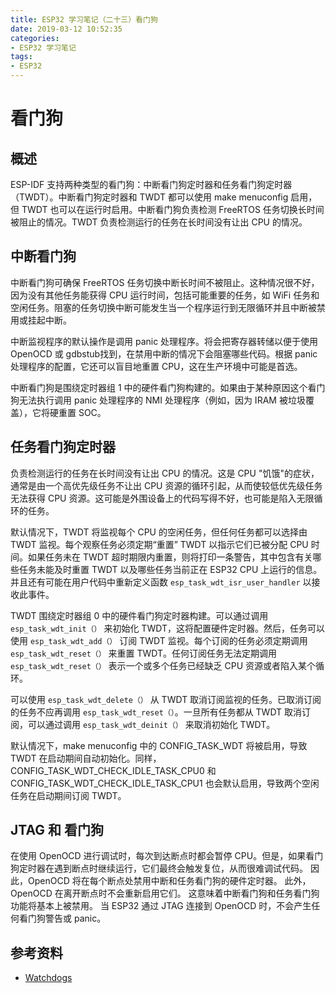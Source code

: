 ```yaml
---
title: ESP32 学习笔记（二十三）看门狗
date: 2019-03-12 10:52:35
categories:
- ESP32 学习笔记
tags:
- ESP32
---
```


# 看门狗

## 概述

ESP-IDF 支持两种类型的看门狗：中断看门狗定时器和任务看门狗定时器（TWDT）。中断看门狗定时器和 TWDT 都可以使用 make menuconfig 启用，但 TWDT 也可以在运行时启用。中断看门狗负责检测 FreeRTOS 任务切换长时间被阻止的情况。TWDT 负责检测运行的任务在长时间没有让出 CPU 的情况。

## 中断看门狗

中断看门狗可确保 FreeRTOS 任务切换中断长时间不被阻止。这种情况很不好，因为没有其他任务能获得 CPU 运行时间，包括可能重要的任务，如 WiFi 任务和空闲任务。阻塞的任务切换中断可能发生当一个程序运行到无限循环并且中断被禁用或挂起中断。

中断监视程序的默认操作是调用 panic 处理程序。将会把寄存器转储以便于使用 OpenOCD 或 gdbstub找到，在禁用中断的情况下会阻塞哪些代码。根据 panic 处理程序的配置，它还可以盲目地重置 CPU，这在生产环境中可能是首选。

中断看门狗是围绕定时器组 1 中的硬件看门狗构建的。如果由于某种原因这个看门狗无法执行调用 panic 处理程序的 NMI 处理程序（例如，因为 IRAM 被垃圾覆盖），它将硬重置 SOC。

<!--more-->

## 任务看门狗定时器

负责检测运行的任务在长时间没有让出 CPU 的情况。这是 CPU "饥饿"的症状，通常是由一个高优先级任务不让出 CPU 资源的循环引起，从而使较低优先级任务无法获得 CPU 资源。这可能是外围设备上的代码写得不好，也可能是陷入无限循环的任务。

默认情况下，TWDT 将监视每个 CPU 的空闲任务，但任何任务都可以选择由 TWDT 监视。每个观察任务必须定期“重置” TWDT 以指示它们已被分配 CPU 时间。如果任务未在 TWDT 超时期限内重置，则将打印一条警告，其中包含有关哪些任务未能及时重置 TWDT 以及哪些任务当前正在 ESP32 CPU 上运行的信息。并且还有可能在用户代码中重新定义函数 `esp_task_wdt_isr_user_handler` 以接收此事件。

TWDT 围绕定时器组 0 中的硬件看门狗定时器构建。可以通过调用 `esp_task_wdt_init（）` 来初始化 TWDT，这将配置硬件定时器。然后，任务可以使用 `esp_task_wdt_add（）` 订阅 TWDT 监视。每个订阅的任务必须定期调用 `esp_task_wdt_reset（）` 来重置 TWDT。任何订阅任务无法定期调用 `esp_task_wdt_reset（）` 表示一个或多个任务已经缺乏 CPU 资源或者陷入某个循环。

可以使用 `esp_task_wdt_delete（）` 从 TWDT 取消订阅监视的任务。已取消订阅的任务不应再调用 `esp_task_wdt_reset（）`。一旦所有任务都从 TWDT 取消订阅，可以通过调用 `esp_task_wdt_deinit（）` 来取消初始化 TWDT。

默认情况下，make menuconfig 中的 CONFIG_TASK_WDT 将被启用，导致 TWDT 在启动期间自动初始化。同样，CONFIG_TASK_WDT_CHECK_IDLE_TASK_CPU0 和 CONFIG_TASK_WDT_CHECK_IDLE_TASK_CPU1 也会默认启用，导致两个空闲任务在启动期间订阅 TWDT。

## JTAG 和 看门狗

在使用 OpenOCD 进行调试时，每次到达断点时都会暂停 CPU。但是，如果看门狗定时器在遇到断点时继续运行，它们最终会触发复位，从而很难调试代码。 因此，OpenOCD 将在每个断点处禁用中断和任务看门狗的硬件定时器。 此外，OpenOCD 在离开断点时不会重新启用它们。 这意味着中断看门狗和任务看门狗功能将基本上被禁用。 当 ESP32 通过 JTAG 连接到 OpenOCD 时，不会产生任何看门狗警告或 panic。

## 参考资料

 - [Watchdogs](https://docs.espressif.com/projects/esp-idf/en/v3.2/api-reference/system/wdts.html)
